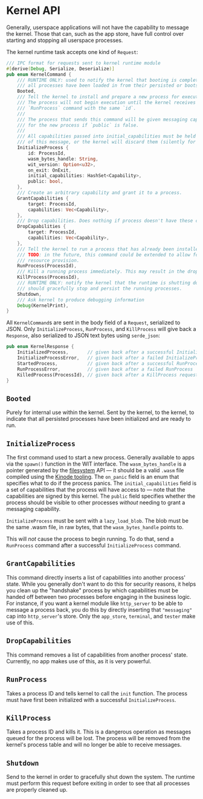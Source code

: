 # Kernel API

Generally, userspace applications will not have the capability to message the kernel.
Those that can, such as the app store, have full control over starting and stopping all userspace processes.

The kernel runtime task accepts one kind of `Request`:
```rust
/// IPC format for requests sent to kernel runtime module
#[derive(Debug, Serialize, Deserialize)]
pub enum KernelCommand {
    /// RUNTIME ONLY: used to notify the kernel that booting is complete and
    /// all processes have been loaded in from their persisted or bootstrapped state.
    Booted,
    /// Tell the kernel to install and prepare a new process for execution.
    /// The process will not begin execution until the kernel receives a
    /// `RunProcess` command with the same `id`.
    ///
    /// The process that sends this command will be given messaging capabilities
    /// for the new process if `public` is false.
    ///
    /// All capabilities passed into initial_capabilities must be held by the source
    /// of this message, or the kernel will discard them (silently for now).
    InitializeProcess {
        id: ProcessId,
        wasm_bytes_handle: String,
        wit_version: Option<u32>,
        on_exit: OnExit,
        initial_capabilities: HashSet<Capability>,
        public: bool,
    },
    /// Create an arbitrary capability and grant it to a process.
    GrantCapabilities {
        target: ProcessId,
        capabilities: Vec<Capability>,
    },
    /// Drop capabilities. Does nothing if process doesn't have these caps
    DropCapabilities {
        target: ProcessId,
        capabilities: Vec<Capability>,
    },
    /// Tell the kernel to run a process that has already been installed.
    /// TODO: in the future, this command could be extended to allow for
    /// resource provision.
    RunProcess(ProcessId),
    /// Kill a running process immediately. This may result in the dropping / mishandling of messages!
    KillProcess(ProcessId),
    /// RUNTIME ONLY: notify the kernel that the runtime is shutting down and it
    /// should gracefully stop and persist the running processes.
    Shutdown,
    /// Ask kernel to produce debugging information
    Debug(KernelPrint),
}
```

All `KernelCommand`s are sent in the body field of a `Request`, serialized to JSON.
Only `InitializeProcess`, `RunProcess`, and `KillProcess` will give back a `Response`, also serialized to JSON text bytes using `serde_json`:

```rust
pub enum KernelResponse {
    InitializedProcess,       // given back after a successful InitializeProcess
    InitializeProcessError,   // given back after a failed InitializeProcess
    StartedProcess,           // given back after a successful RunProcess
    RunProcessError,          // given back after a failed RunProcess
    KilledProcess(ProcessId), // given back after a KillProcess request
}
```

## `Booted`

Purely for internal use within the kernel.
Sent by the kernel, to the kernel, to indicate that all persisted processes have been initialized and are ready to run.

## `InitializeProcess`

The first command used to start a new process.
Generally available to apps via the `spawn()` function in the WIT interface.
The `wasm_bytes_handle` is a pointer generated by the [filesystem](../system/files.md) API — it should be a valid `.wasm` file compiled using the [Kinode tooling](../kit/kit-dev-toolkit.md).
The `on_panic` field is an enum that specifies what to do if the process panics.
The `initial_capabilities` field is a set of capabilities that the process will have access to — note that the capabilities are signed by this kernel.
The `public` field specifies whether the process should be visible to other processes *without* needing to grant a messaging capability.

`InitializeProcess` must be sent with a `lazy_load_blob`.
The blob must be the same .wasm file, in raw bytes, that the `wasm_bytes_handle` points to.

This will *not* cause the process to begin running.
To do that, send a `RunProcess` command after a successful `InitializeProcess` command.

## `GrantCapabilities`
This command directly inserts a list of capabilities into another process' state.
While you generally don't want to do this for security reasons, it helps you clean up the "handshake" process by which capabilities must be handed off between two processes before engaging in the business logic.
For instance, if you want a kernel module like `http_server` to be able to message a process back, you do this by directly inserting that `"messaging"` cap into `http_server`'s store.
Only the `app_store`, `terminal`, and `tester` make use of this.

## `DropCapabilities`
This command removes a list of capabilities from another process' state.
Currently, no app makes use of this, as it is very powerful.

## `RunProcess`

Takes a process ID and tells kernel to call the `init` function.
The process must have first been initialized with a successful `InitializeProcess`.

## `KillProcess`

Takes a process ID and kills it.
This is a dangerous operation as messages queued for the process will be lost.
The process will be removed from the kernel's process table and will no longer be able to receive messages.

## `Shutdown`

Send to the kernel in order to gracefully shut down the system.
The runtime must perform this request before exiting in order to see that all processes are properly cleaned up.

